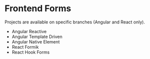 # Frontend Forms

Projects are available on specific branches (Angular and React only).

- Angular Reactive
- Angular Template Driven
- Angular Native Element
- React Formik
- React Hook Forms
